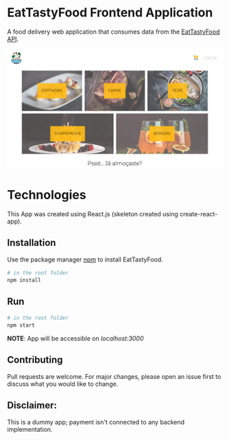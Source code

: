# EatTastyFood Frontend Application

A food delivery web application that consumes data from the [EatTastyFood API](https://github.com/soraiavmv/eat-tasty-food-api). 

![example](public/example.png)

# Technologies

This App was created using React.js (skeleton created using create-react-app).

## Installation

Use the package manager [npm](https://www.npmjs.com/) to install EatTastyFood.

```bash
# in the root folder
npm install
```

## Run

```bash
# in the root folder
npm start
```

**NOTE**: App will be accessible on *localhost:3000*

## Contributing
Pull requests are welcome. For major changes, please open an issue first to discuss what you would like to change.

## Disclaimer:
This is a dummy app; payment isn't connected to any backend implementation.